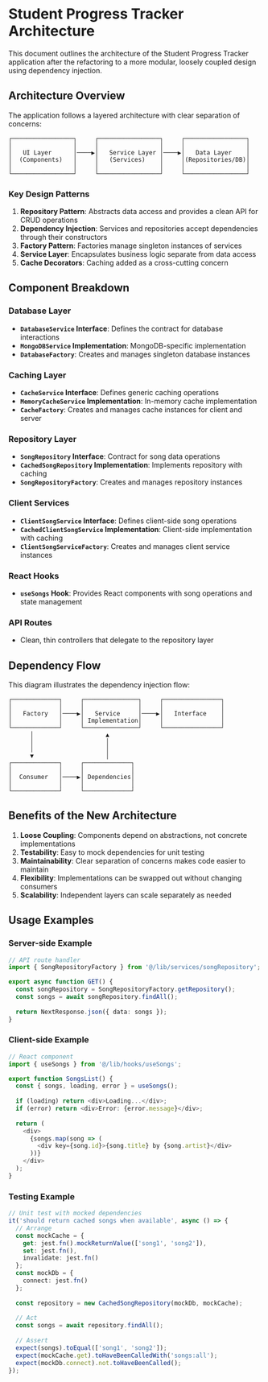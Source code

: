 # Student Progress Tracker Architecture

This document outlines the architecture of the Student Progress Tracker application after the refactoring to a more modular, loosely coupled design using dependency injection.

## Architecture Overview

The application follows a layered architecture with clear separation of concerns:

```
┌─────────────────┐     ┌─────────────────┐     ┌─────────────────┐
│                 │     │                 │     │                 │
│   UI Layer      │────▶│   Service Layer │────▶│   Data Layer    │
│  (Components)   │     │   (Services)    │     │(Repositories/DB)│
│                 │     │                 │     │                 │
└─────────────────┘     └─────────────────┘     └─────────────────┘
```

### Key Design Patterns

1. **Repository Pattern**: Abstracts data access and provides a clean API for CRUD operations
2. **Dependency Injection**: Services and repositories accept dependencies through their constructors
3. **Factory Pattern**: Factories manage singleton instances of services
4. **Service Layer**: Encapsulates business logic separate from data access
5. **Cache Decorators**: Caching added as a cross-cutting concern

## Component Breakdown

### Database Layer

- **`DatabaseService` Interface**: Defines the contract for database interactions
- **`MongoDBService` Implementation**: MongoDB-specific implementation
- **`DatabaseFactory`**: Creates and manages singleton database instances

### Caching Layer

- **`CacheService` Interface**: Defines generic caching operations
- **`MemoryCacheService` Implementation**: In-memory cache implementation
- **`CacheFactory`**: Creates and manages cache instances for client and server

### Repository Layer

- **`SongRepository` Interface**: Contract for song data operations
- **`CachedSongRepository` Implementation**: Implements repository with caching
- **`SongRepositoryFactory`**: Creates and manages repository instances

### Client Services

- **`ClientSongService` Interface**: Defines client-side song operations
- **`CachedClientSongService` Implementation**: Client-side implementation with caching
- **`ClientSongServiceFactory`**: Creates and manages client service instances

### React Hooks

- **`useSongs` Hook**: Provides React components with song operations and state management

### API Routes

- Clean, thin controllers that delegate to the repository layer

## Dependency Flow

This diagram illustrates the dependency injection flow:

```
┌─────────────┐     ┌───────────────┐     ┌────────────────┐
│             │     │               │     │                │
│   Factory   │────▶│   Service     │────▶│   Interface    │
│             │     │ Implementation│     │                │
└─────────────┘     └───────────────┘     └────────────────┘
      │                    ▲
      │                    │
      │                    │
      ▼                    │
┌─────────────┐     ┌─────────────┐
│             │     │             │
│  Consumer   │────▶│ Dependencies│
│             │     │             │
└─────────────┘     └─────────────┘
```

## Benefits of the New Architecture

1. **Loose Coupling**: Components depend on abstractions, not concrete implementations
2. **Testability**: Easy to mock dependencies for unit testing
3. **Maintainability**: Clear separation of concerns makes code easier to maintain
4. **Flexibility**: Implementations can be swapped out without changing consumers
5. **Scalability**: Independent layers can scale separately as needed

## Usage Examples

### Server-side Example

```typescript
// API route handler
import { SongRepositoryFactory } from '@/lib/services/songRepository';

export async function GET() {
  const songRepository = SongRepositoryFactory.getRepository();
  const songs = await songRepository.findAll();
  
  return NextResponse.json({ data: songs });
}
```

### Client-side Example

```typescript
// React component
import { useSongs } from '@/lib/hooks/useSongs';

export function SongsList() {
  const { songs, loading, error } = useSongs();
  
  if (loading) return <div>Loading...</div>;
  if (error) return <div>Error: {error.message}</div>;
  
  return (
    <div>
      {songs.map(song => (
        <div key={song.id}>{song.title} by {song.artist}</div>
      ))}
    </div>
  );
}
```

### Testing Example

```typescript
// Unit test with mocked dependencies
it('should return cached songs when available', async () => {
  // Arrange
  const mockCache = {
    get: jest.fn().mockReturnValue(['song1', 'song2']),
    set: jest.fn(),
    invalidate: jest.fn()
  };
  const mockDb = {
    connect: jest.fn()
  };
  
  const repository = new CachedSongRepository(mockDb, mockCache);
  
  // Act
  const songs = await repository.findAll();
  
  // Assert
  expect(songs).toEqual(['song1', 'song2']);
  expect(mockCache.get).toHaveBeenCalledWith('songs:all');
  expect(mockDb.connect).not.toHaveBeenCalled();
});
``` 